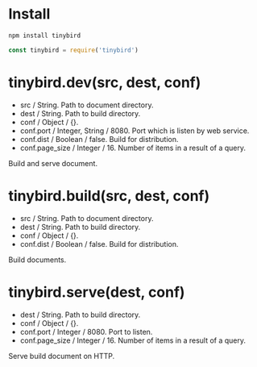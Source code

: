 # Install

```bash
npm install tinybird
```

```js
const tinybird = require('tinybird')
```

# tinybird.dev(src, dest, conf)

* src / String. Path to document directory.
* dest / String. Path to build directory.
* conf / Object / {}.
* conf.port / Integer, String / 8080. Port which is listen by web service.
* conf.dist / Boolean / false. Build for distribution.
* conf.page_size / Integer / 16. Number of items in a result of a query.

Build and serve document.

# tinybird.build(src, dest, conf)

* src / String. Path to document directory.
* dest / String. Path to build directory.
* conf / Object / {}.
* conf.dist / Boolean / false. Build for distribution.

Build documents.

# tinybird.serve(dest, conf)

* dest / String. Path to build directory.
* conf / Object / {}.
* conf.port / Integer / 8080. Port to listen.
* conf.page_size / Integer / 16. Number of items in a result of a query.

Serve build document on HTTP.
